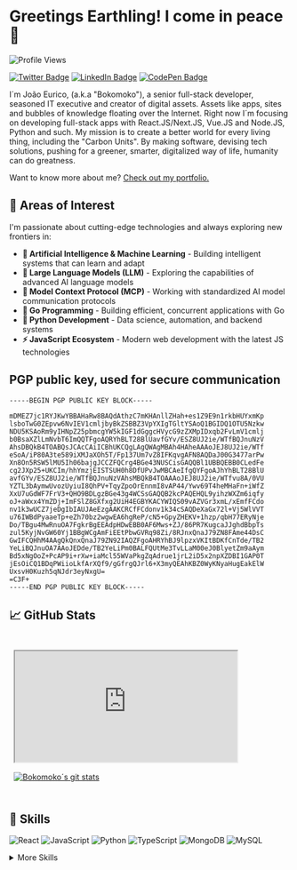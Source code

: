 # Greetings Earthling! I come in peace 👋

![Profile Views](https://komarev.com/ghpvc/?username=bokomoko&label=Profile%20views&color=0e75b6&style=flat)

[![Twitter Badge](https://img.shields.io/badge/Twitter-Profile-informational?style=flat&logo=twitter&logoColor=white&color=1CA2F1)](https://twitter.com/Bokomoko)
[![LinkedIn Badge](https://img.shields.io/badge/LinkedIn-Profile-informational?style=flat&logo=linkedin&logoColor=white&color=0D76A8)](https://www.linkedin.com/in/joaoeurico/)
[![CodePen Badge](https://img.shields.io/badge/CodePen-Profile-informational?style=flat&logo=codepen&logoColor=white&color=black)](https://codepen.io/bokomoko)

I´m João Eurico, (a.k.a "Bokomoko"), a senior full-stack developer, seasoned IT executive and creator of digital assets. Assets like apps, sites and bubbles of knowledge floating over the Internet. Right now I´m focusing on developing full-stack apps with React.JS/Next.JS, Vue.JS and Node.JS, Python and such. My mission is to create a better world for every living thing, including the "Carbon Units". By making software, devising tech solutions, pushing for a greener, smarter, digitalized way of life, humanity can do greatness.

Want to know more about me? [Check out my portfolio.](https://ipfs.io/ipfs/QmVSZjRqioiPaTNgxEbqkpLm9m27XLVkbngtybfUumEFsf)

## 🚀 Areas of Interest

I'm passionate about cutting-edge technologies and always exploring new frontiers in:

- **🤖 Artificial Intelligence & Machine Learning** - Building intelligent systems that can learn and adapt
- **🧠 Large Language Models (LLM)** - Exploring the capabilities of advanced AI language models
- **🔗 Model Context Protocol (MCP)** - Working with standardized AI model communication protocols
- **🐹 Go Programming** - Building efficient, concurrent applications with Go
- **🐍 Python Development** - Data science, automation, and backend systems
- **⚡ JavaScript Ecosystem** - Modern web development with the latest JS technologies

## PGP public key, used for secure communication

```text
-----BEGIN PGP PUBLIC KEY BLOCK-----

mDMEZ7jc1RYJKwYBBAHaRw8BAQdAthzC7mKHAnllZHah+es1Z9E9n1rkbHUYxmKp
lsboTwG0ZEpvw6NvIEV1cmljbyBkZSBBZ3VpYXIgTGltYSAoQ1BGIDQ1OTU5Nzkw
NDU5KSAoRm9yIHNpZ25pbmcgYW5kIGF1dGggcHVycG9zZXMpIDxqb2FvLmV1cmlj
b0BsaXZlLmNvbT6ImQQTFgoAQRYhBLT28BlUavfGYv/ESZ8UJ2ie/WTfBQJnuNzV
AhsDBQkB4TOABQsJCAcCAiICBhUKCQgLAgQWAgMBAh4HAheAAAoJEJ8UJ2ie/WTf
eSoA/iP80A3te589iXMJaXOh5T/Fp137Um7vZ8IFKqvgAFN8AQDaJ00G3477arPw
Xn8On5RSW5lMU5Ih06bajgJCCZFQCrg4BGe43NUSCisGAQQBl1UBBQEBB0CLedFe
cg2JXp25+UKCIm/hhYmzjEISTSUH0h8DfUPvJwMBCAeIfgQYFgoAJhYhBLT28BlU
avfGYv/ESZ8UJ2ie/WTfBQJnuNzVAhsMBQkB4TOAAAoJEJ8UJ2ie/WTfvu8A/0VU
YZTL3bAymwUvozUyiuI8QhPV+TqyZpoOrEnnmI8vAP44/Ywv69T4heMHaFn+iWfZ
XxU7uGdWF7FrV3+QHO9BDLgzBGe43g4WCSsGAQQB2kcPAQEHQL9yihzWXZm6iqfy
oJ+aWxx4YmZDj+ImFSlZ8GXfxg2UiH4EGBYKACYWIQS09vAZVGr3xmL/xEmfFCdo
nv1k3wUCZ7jeDgIbIAUJAeEzgAAKCRCfFCdonv1k34cSAQDeXaGx72l+Vj5WlVVT
u76IWBdPyaaeTp+eZh70bz2wgwEA6hgReP/cN5+GpyZHEKV+1hzp/qbH77ERyNje
Do/TBgu4MwRnuOA7FgkrBgEEAdpHDwEBB0AF6Mws+ZJ/86PR7KugcaJJghdBbpTs
zul5KyjNvGW60Yj1BBgWCgAmFiEEtPbwGVRq98Zi/8RJnxQnaJ79ZN8FAme44DsC
GwIFCQHhM4AAgQkQnxQnaJ79ZN92IAQZFgoAHRYhBJ9lpzxVKItBDKfCnTde/TB2
YeLiBQJnuOA7AAoJEDde/TB2YeLiPm0BALFQUtMe3TvLLaM00eJ0BlyetZm9aAym
Bd5xNgOoZ+PcAP9i+rXw+iaMcl55WVaPkgZqAdrue1jrL2iD5x2npXZDBI1GAP0T
jEsOiCQ1BDqPWiioLkfArXQf9/gGfrgQJrl6+X3myQEAhKBZ0WyKNyaHugEakElW
UxsvH0Kuzh5qNJdr3eyNxgU=
=C3F+
-----END PGP PUBLIC KEY BLOCK-----
```

## &#x1f4c8; GitHub Stats

<br>

<a href="https://certificates.digitalinnovation.one/E000C23B">
    <iframe src="https://certificates.digitalinnovation.one/E000C23B"
            width="400" height="200"
            style="margin:0.5rem">
    </iframe>
</a>

<a href="https://github.com/bokomoko">
  <img align="center" style="margin:0.5rem" src="https://github-readme-stats.vercel.app/api?username=bokomoko&show_icons=true&line_height=27&count_private=true&title_color=ffffff&text_color=c9cacc&icon_color=4AB097&bg_color=1A2B34" alt="Bokomoko´s git stats" />
</a>

<br>
<br>

## 💼 Skills

![React](https://img.shields.io/badge/Code-React-informational?style=flat&logo=react&logoColor=white&color=4AB197)
![JavaScript](https://img.shields.io/badge/Code-JavaScript-informational?style=flat&logo=JavaScript&logoColor=white&color=4AB197)
![Python](https://img.shields.io/badge/Code-Python-informational?style=flat&logo=Python&logoColor=white&color=4AB197)
![TypeScript](https://img.shields.io/badge/Code-TypeScript-informational?style=flat&logo=TypeScript&logoColor=white&color=4AB197)
![MongoDB](https://img.shields.io/badge/Code-MongoDB-informational?style=flat&logo=MongoDB&logoColor=white&color=4AB197)
![MySQL](https://img.shields.io/badge/Code-MySQL-informational?style=flat&logo=MySQL&logoColor=white&color=4AB197)

<details>
<summary>More Skills</summary>
<br>

![CSS](https://img.shields.io/badge/Style-CSS-informational?style=flat&logo=css3&logoColor=white&color=4AB197)
![Tailwind](https://img.shields.io/badge/Style-Tailwind-informational?style=flat&logo=Tailwind-CSS&logoColor=white&color=4AB197)
![Sass](https://img.shields.io/badge/Style-Sass-informational?style=flat&logo=Sass&logoColor=white&color=4AB197)

<br>

![AI](https://img.shields.io/badge/AI-Artificial%20Intelligence-informational?style=flat&logo=openai&logoColor=white&color=4AB197)
![Machine Learning](https://img.shields.io/badge/ML-Machine%20Learning-informational?style=flat&logo=tensorflow&logoColor=white&color=4AB197)
![LLM](https://img.shields.io/badge/LLM-Large%20Language%20Models-informational?style=flat&logo=openai&logoColor=white&color=4AB197)
![MCP](https://img.shields.io/badge/MCP-Model%20Context%20Protocol-informational?style=flat&logo=protocol&logoColor=white&color=4AB197)

<br>

![Mocha](https://img.shields.io/badge/Test-Mocha-informational?style=flat&logo=Mocha&logoColor=white&color=4AB197)
![Pytest](https://img.shields.io/badge/Test-Pytest-informational?style=flat&logo=pytest&logoColor=white&color=4AB197)
![Cypress](https://img.shields.io/badge/Test-Cypress-informational?style=flat&logo=cypress&logoColor=white&color=4AB197)
![Jest](https://img.shields.io/badge/Test-Jest-informational?style=flat&logo=jest&logoColor=white&color=4AB197)

<br>

![Docker](https://img.shields.io/badge/Tools-Docker-informational?style=flat&logo=docker&logoColor=white&color=4AB197)
![NGINX](https://img.shields.io/badge/Tools-NGINX-informational?style=flat&logo=nginx&logoColor=white&color=4AB197)
![Netlify](https://img.shields.io/badge/Tools-Netlify-informational?style=flat&logo=Netlify&logoColor=white&color=4AB197)
![GitHub Actions](https://img.shields.io/badge/Tools-Actions-informational?style=flat&logo=github-actions&logoColor=white&color=4AB197)
![NPM](https://img.shields.io/badge/Tools-NPM-informational?style=flat&logo=npm&logoColor=white&color=4AB197)
![Insomnia](https://img.shields.io/badge/Tools-Insomnia-informational?style=flat&logo=Insomnia&logoColor=white&color=4AB197)
![Postman](https://img.shields.io/badge/Tools-Postman-informational?style=flat&logo=Postman&logoColor=white&color=4AB197)
![GitHub](https://img.shields.io/badge/Tools-GitHub-informational?style=flat&logo=GitHub&logoColor=white&color=4AB197)
![GitLab](https://img.shields.io/badge/Tools-GitLab-informational?style=flat&logo=GitLab&logoColor=white&color=4AB197)
![Bitbucket](https://img.shields.io/badge/Tools-Bitbucket-informational?style=flat&logo=Bitbucket&logoColor=white&color=4AB197)
![Jira](https://img.shields.io/badge/Tools-Jira-informational?style=flat&logo=Jira-Software&logoColor=white&color=4AB197)
